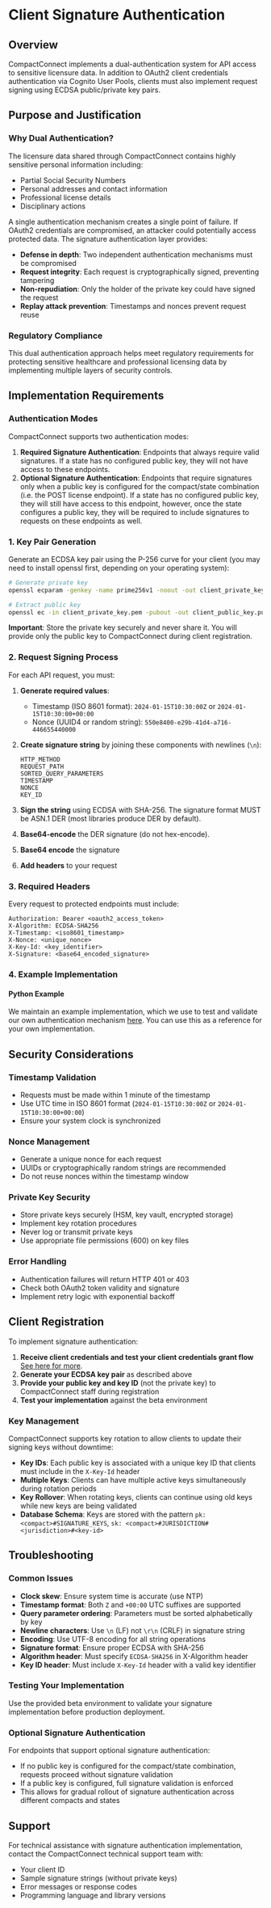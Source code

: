 # Client Signature Authentication

## Overview

CompactConnect implements a dual-authentication system for API access to sensitive licensure data. In addition to OAuth2 client credentials authentication via Cognito User Pools, clients must also implement request signing using ECDSA public/private key pairs.

## Purpose and Justification

### Why Dual Authentication?

The licensure data shared through CompactConnect contains highly sensitive personal information including:
- Partial Social Security Numbers
- Personal addresses and contact information
- Professional license details
- Disciplinary actions

A single authentication mechanism creates a single point of failure. If OAuth2 credentials are compromised, an attacker could potentially access protected data. The signature authentication layer provides:

- **Defense in depth**: Two independent authentication mechanisms must be compromised
- **Request integrity**: Each request is cryptographically signed, preventing tampering
- **Non-repudiation**: Only the holder of the private key could have signed the request
- **Replay attack prevention**: Timestamps and nonces prevent request reuse

### Regulatory Compliance

This dual authentication approach helps meet regulatory requirements for protecting sensitive healthcare and professional licensing data by implementing multiple layers of security controls.

## Implementation Requirements

### Authentication Modes

CompactConnect supports two authentication modes:

1. **Required Signature Authentication**: Endpoints that always require valid signatures. If a state has no configured public key, they will not have access to these endpoints.
2. **Optional Signature Authentication**: Endpoints that require signatures only when a public key is configured for the compact/state combination (i.e. the POST license endpoint). If a state has no configured public key, they will still have access to this endpoint, however, once the state configures a public key, they will be required to include signatures to requests on these endpoints as well.

### 1. Key Pair Generation

Generate an ECDSA key pair using the P-256 curve for your client (you may need to install openssl first, depending on your operating system):

```bash
# Generate private key
openssl ecparam -genkey -name prime256v1 -noout -out client_private_key.pem

# Extract public key
openssl ec -in client_private_key.pem -pubout -out client_public_key.pub
```

**Important**: Store the private key securely and never share it. You will provide only the public key to CompactConnect during client registration.

### 2. Request Signing Process

For each API request, you must:

1. **Generate required values**:
   - Timestamp (ISO 8601 format): `2024-01-15T10:30:00Z` or `2024-01-15T10:30:00+00:00`
   - Nonce (UUID4 or random string): `550e8400-e29b-41d4-a716-446655440000`

2. **Create signature string** by joining these components with newlines (`\n`):
   ```text
   HTTP_METHOD
   REQUEST_PATH
   SORTED_QUERY_PARAMETERS
   TIMESTAMP
   NONCE
   KEY_ID
   ```

3. **Sign the string** using ECDSA with SHA-256. The signature format MUST be ASN.1 DER (most libraries produce DER by default).
4. **Base64-encode** the DER signature (do not hex-encode).
4. **Base64 encode** the signature
5. **Add headers** to your request

### 3. Required Headers

Every request to protected endpoints must include:

```http
Authorization: Bearer <oauth2_access_token>
X-Algorithm: ECDSA-SHA256
X-Timestamp: <iso8601_timestamp>
X-Nonce: <unique_nonce>
X-Key-Id: <key_identifier>
X-Signature: <base64_encoded_signature>
```

### 4. Example Implementation

#### Python Example

We maintain an example implementation, which we use to test and validate our own authentication mechanism
[here](../lambdas/python/common/common_test/sign_request.py). You can use this as a reference for your own
implementation.


## Security Considerations

### Timestamp Validation
- Requests must be made within 1 minute of the timestamp
- Use UTC time in ISO 8601 format (`2024-01-15T10:30:00Z` or `2024-01-15T10:30:00+00:00`)
- Ensure your system clock is synchronized

### Nonce Management
- Generate a unique nonce for each request
- UUIDs or cryptographically random strings are recommended
- Do not reuse nonces within the timestamp window

### Private Key Security
- Store private keys securely (HSM, key vault, encrypted storage)
- Implement key rotation procedures
- Never log or transmit private keys
- Use appropriate file permissions (600) on key files

### Error Handling
- Authentication failures will return HTTP 401 or 403
- Check both OAuth2 token validity and signature
- Implement retry logic with exponential backoff

## Client Registration

To implement signature authentication:

1. **Receive client credentials and test your client credentials grant flow**
   [See here for more](../app_clients/it_staff_onboarding_instructions/README.md).
2. **Generate your ECDSA key pair** as described above
3. **Provide your public key and key ID** (not the private key) to CompactConnect staff during registration
4. **Test your implementation** against the beta environment

### Key Management

CompactConnect supports key rotation to allow clients to update their signing keys without downtime:

- **Key IDs**: Each public key is associated with a unique key ID that clients must include in the `X-Key-Id` header
- **Multiple Keys**: Clients can have multiple active keys simultaneously during rotation periods
- **Key Rollover**: When rotating keys, clients can continue using old keys while new keys are being validated
- **Database Schema**: Keys are stored with the pattern `pk: <compact>#SIGNATURE_KEYS`, `sk: <compact>#JURISDICTION#<jurisdiction>#<key-id>`

## Troubleshooting

### Common Issues

- **Clock skew**: Ensure system time is accurate (use NTP)
- **Timestamp format**: Both `Z` and `+00:00` UTC suffixes are supported
- **Query parameter ordering**: Parameters must be sorted alphabetically by key
- **Newline characters**: Use `\n` (LF) not `\r\n` (CRLF) in signature string
- **Encoding**: Use UTF-8 encoding for all string operations
- **Signature format**: Ensure proper ECDSA with SHA-256
- **Algorithm header**: Must specify `ECDSA-SHA256` in X-Algorithm header
- **Key ID header**: Must include `X-Key-Id` header with a valid key identifier

### Testing Your Implementation

Use the provided beta environment to validate your signature implementation before production deployment.

### Optional Signature Authentication

For endpoints that support optional signature authentication:

- If no public key is configured for the compact/state combination, requests proceed without signature validation
- If a public key is configured, full signature validation is enforced
- This allows for gradual rollout of signature authentication across different compacts and states

## Support

For technical assistance with signature authentication implementation, contact the CompactConnect technical support team with:
- Your client ID
- Sample signature strings (without private keys)
- Error messages or response codes
- Programming language and library versions
